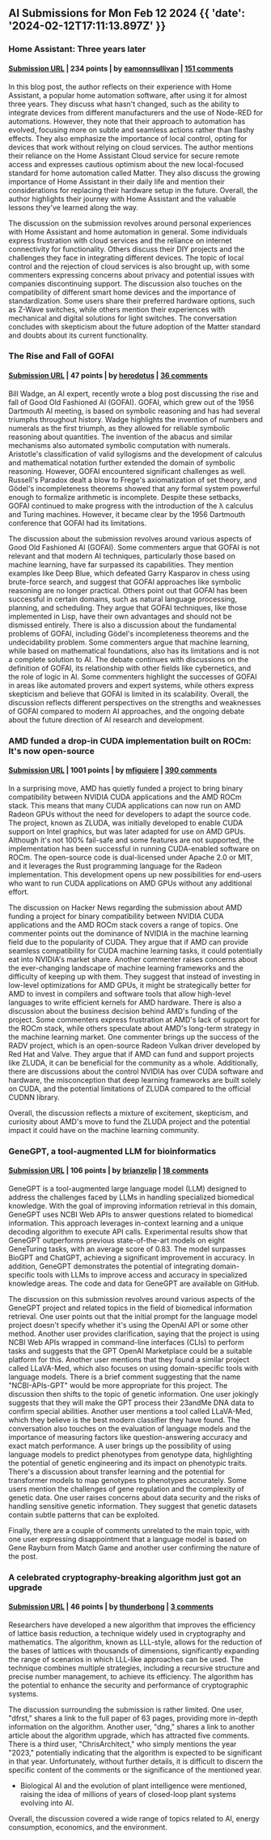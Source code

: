 ## AI Submissions for Mon Feb 12 2024 {{ 'date': '2024-02-12T17:11:13.897Z' }}

### Home Assistant: Three years later

#### [Submission URL](https://eamonnsullivan.co.uk/posts-output/home-automation-three-years/2024-02-11-home-assistant-three-years-later/) | 234 points | by [eamonnsullivan](https://news.ycombinator.com/user?id=eamonnsullivan) | [151 comments](https://news.ycombinator.com/item?id=39345122)

In this blog post, the author reflects on their experience with Home Assistant, a popular home automation software, after using it for almost three years. They discuss what hasn't changed, such as the ability to integrate devices from different manufacturers and the use of Node-RED for automations. However, they note that their approach to automation has evolved, focusing more on subtle and seamless actions rather than flashy effects. They also emphasize the importance of local control, opting for devices that work without relying on cloud services. The author mentions their reliance on the Home Assistant Cloud service for secure remote access and expresses cautious optimism about the new local-focused standard for home automation called Matter. They also discuss the growing importance of Home Assistant in their daily life and mention their considerations for replacing their hardware setup in the future. Overall, the author highlights their journey with Home Assistant and the valuable lessons they've learned along the way.

The discussion on the submission revolves around personal experiences with Home Assistant and home automation in general. Some individuals express frustration with cloud services and the reliance on internet connectivity for functionality. Others discuss their DIY projects and the challenges they face in integrating different devices. The topic of local control and the rejection of cloud services is also brought up, with some commenters expressing concerns about privacy and potential issues with companies discontinuing support. The discussion also touches on the compatibility of different smart home devices and the importance of standardization. Some users share their preferred hardware options, such as Z-Wave switches, while others mention their experiences with mechanical and digital solutions for light switches. The conversation concludes with skepticism about the future adoption of the Matter standard and doubts about its current functionality.

### The Rise and Fall of GOFAI

#### [Submission URL](https://billwadge.com/2024/02/12/the-rise-and-fall-of-gofai/) | 47 points | by [herodotus](https://news.ycombinator.com/user?id=herodotus) | [36 comments](https://news.ycombinator.com/item?id=39344934)

Bill Wadge, an AI expert, recently wrote a blog post discussing the rise and fall of Good Old Fashioned AI (GOFAI). GOFAI, which grew out of the 1956 Dartmouth AI meeting, is based on symbolic reasoning and has had several triumphs throughout history. Wadge highlights the invention of numbers and numerals as the first triumph, as they allowed for reliable symbolic reasoning about quantities. The invention of the abacus and similar mechanisms also automated symbolic computation with numerals. Aristotle's classification of valid syllogisms and the development of calculus and mathematical notation further extended the domain of symbolic reasoning. However, GOFAI encountered significant challenges as well. Russell's Paradox dealt a blow to Frege's axiomatization of set theory, and Gödel's incompleteness theorems showed that any formal system powerful enough to formalize arithmetic is incomplete. Despite these setbacks, GOFAI continued to make progress with the introduction of the λ calculus and Turing machines. However, it became clear by the 1956 Dartmouth conference that GOFAI had its limitations.

The discussion about the submission revolves around various aspects of Good Old Fashioned AI (GOFAI). Some commenters argue that GOFAI is not relevant and that modern AI techniques, particularly those based on machine learning, have far surpassed its capabilities. They mention examples like Deep Blue, which defeated Garry Kasparov in chess using brute-force search, and suggest that GOFAI approaches like symbolic reasoning are no longer practical.
Others point out that GOFAI has been successful in certain domains, such as natural language processing, planning, and scheduling. They argue that GOFAI techniques, like those implemented in Lisp, have their own advantages and should not be dismissed entirely.
There is also a discussion about the fundamental problems of GOFAI, including Gödel's incompleteness theorems and the undecidability problem. Some commenters argue that machine learning, while based on mathematical foundations, also has its limitations and is not a complete solution to AI.
The debate continues with discussions on the definition of GOFAI, its relationship with other fields like cybernetics, and the role of logic in AI. Some commenters highlight the successes of GOFAI in areas like automated provers and expert systems, while others express skepticism and believe that GOFAI is limited in its scalability.
Overall, the discussion reflects different perspectives on the strengths and weaknesses of GOFAI compared to modern AI approaches, and the ongoing debate about the future direction of AI research and development.

### AMD funded a drop-in CUDA implementation built on ROCm: It's now open-source

#### [Submission URL](https://www.phoronix.com/review/radeon-cuda-zluda) | 1001 points | by [mfiguiere](https://news.ycombinator.com/user?id=mfiguiere) | [390 comments](https://news.ycombinator.com/item?id=39344815)

In a surprising move, AMD has quietly funded a project to bring binary compatibility between NVIDIA CUDA applications and the AMD ROCm stack. This means that many CUDA applications can now run on AMD Radeon GPUs without the need for developers to adapt the source code. The project, known as ZLUDA, was initially developed to enable CUDA support on Intel graphics, but was later adapted for use on AMD GPUs. Although it's not 100% fail-safe and some features are not supported, the implementation has been successful in running CUDA-enabled software on ROCm. The open-source code is dual-licensed under Apache 2.0 or MIT, and it leverages the Rust programming language for the Radeon implementation. This development opens up new possibilities for end-users who want to run CUDA applications on AMD GPUs without any additional effort.

The discussion on Hacker News regarding the submission about AMD funding a project for binary compatibility between NVIDIA CUDA applications and the AMD ROCm stack covers a range of topics.
One commenter points out the dominance of NVIDIA in the machine learning field due to the popularity of CUDA. They argue that if AMD can provide seamless compatibility for CUDA machine learning tasks, it could potentially eat into NVIDIA's market share.
Another commenter raises concerns about the ever-changing landscape of machine learning frameworks and the difficulty of keeping up with them. They suggest that instead of investing in low-level optimizations for AMD GPUs, it might be strategically better for AMD to invest in compilers and software tools that allow high-level languages to write efficient kernels for AMD hardware.
There is also a discussion about the business decision behind AMD's funding of the project. Some commenters express frustration at AMD's lack of support for the ROCm stack, while others speculate about AMD's long-term strategy in the machine learning market.
One commenter brings up the success of the RADV project, which is an open-source Radeon Vulkan driver developed by Red Hat and Valve. They argue that if AMD can fund and support projects like ZLUDA, it can be beneficial for the community as a whole.
Additionally, there are discussions about the control NVIDIA has over CUDA software and hardware, the misconception that deep learning frameworks are built solely on CUDA, and the potential limitations of ZLUDA compared to the official CUDNN library.

Overall, the discussion reflects a mixture of excitement, skepticism, and curiosity about AMD's move to fund the ZLUDA project and the potential impact it could have on the machine learning community.

### GeneGPT, a tool-augmented LLM for bioinformatics

#### [Submission URL](https://github.com/ncbi/GeneGPT) | 106 points | by [brianzelip](https://news.ycombinator.com/user?id=brianzelip) | [18 comments](https://news.ycombinator.com/item?id=39348902)

GeneGPT is a tool-augmented large language model (LLM) designed to address the challenges faced by LLMs in handling specialized biomedical knowledge. With the goal of improving information retrieval in this domain, GeneGPT uses NCBI Web APIs to answer questions related to biomedical information. This approach leverages in-context learning and a unique decoding algorithm to execute API calls. Experimental results show that GeneGPT outperforms previous state-of-the-art models on eight GeneTuring tasks, with an average score of 0.83. The model surpasses BioGPT and ChatGPT, achieving a significant improvement in accuracy. In addition, GeneGPT demonstrates the potential of integrating domain-specific tools with LLMs to improve access and accuracy in specialized knowledge areas. The code and data for GeneGPT are available on GitHub.

The discussion on this submission revolves around various aspects of the GeneGPT project and related topics in the field of biomedical information retrieval. 
One user points out that the initial prompt for the language model project doesn't specify whether it's using the OpenAI API or some other method. Another user provides clarification, saying that the project is using NCBI Web APIs wrapped in command-line interfaces (CLIs) to perform tasks and suggests that the GPT OpenAI Marketplace could be a suitable platform for this.
Another user mentions that they found a similar project called LLaVA-Med, which also focuses on using domain-specific tools with language models.
There is a brief comment suggesting that the name "NCBI-APIs-GPT" would be more appropriate for this project.
The discussion then shifts to the topic of genetic information. One user jokingly suggests that they will make the GPT process their 23andMe DNA data to confirm special abilities. Another user mentions a tool called LLaVA-Med, which they believe is the best modern classifier they have found.
The conversation also touches on the evaluation of language models and the importance of measuring factors like question-answering accuracy and exact match performance.
A user brings up the possibility of using language models to predict phenotypes from genotype data, highlighting the potential of genetic engineering and its impact on phenotypic traits.
There's a discussion about transfer learning and the potential for transformer models to map genotypes to phenotypes accurately. Some users mention the challenges of gene regulation and the complexity of genetic data.
One user raises concerns about data security and the risks of handling sensitive genetic information. They suggest that genetic datasets contain subtle patterns that can be exploited.

Finally, there are a couple of comments unrelated to the main topic, with one user expressing disappointment that a language model is based on Gene Rayburn from Match Game and another user confirming the nature of the post.

### A celebrated cryptography-breaking algorithm just got an upgrade

#### [Submission URL](https://www.quantamagazine.org/celebrated-cryptography-algorithm-gets-an-upgrade-20231214/) | 46 points | by [thunderbong](https://news.ycombinator.com/user?id=thunderbong) | [3 comments](https://news.ycombinator.com/item?id=39341180)

Researchers have developed a new algorithm that improves the efficiency of lattice basis reduction, a technique widely used in cryptography and mathematics. The algorithm, known as LLL-style, allows for the reduction of the bases of lattices with thousands of dimensions, significantly expanding the range of scenarios in which LLL-like approaches can be used. The technique combines multiple strategies, including a recursive structure and precise number management, to achieve its efficiency. The algorithm has the potential to enhance the security and performance of cryptographic systems.

The discussion surrounding the submission is rather limited. One user, "dfrst," shares a link to the full paper of 63 pages, providing more in-depth information on the algorithm. Another user, "dng," shares a link to another article about the algorithm upgrade, which has attracted five comments. There is a third user, "ChrisArchitect," who simply mentions the year "2023," potentially indicating that the algorithm is expected to be significant in that year. Unfortunately, without further details, it is difficult to discern the specific content of the comments or the significance of the mentioned year.
- Biological AI and the evolution of plant intelligence were mentioned, raising the idea of millions of years of closed-loop plant systems evolving into AI.

Overall, the discussion covered a wide range of topics related to AI, energy consumption, economics, and the environment.

